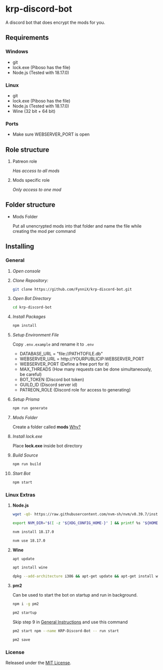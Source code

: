 # krp-discord-bot

A discord bot that does encrypt the mods for you.

## Requirements

### Windows

- git
- lock.exe (Piboso has the file)
- Node.js (Tested with 18.17.0)

### Linux

- git
- lock.exe (Piboso has the file)
- Node.js (Tested with 18.17.0)
- Wine (32 bit + 64 bit)

### Ports

- Make sure WEBSERVER_PORT is open

## Role structure

1. Patreon role

    _Has access to all mods_

2. Mods specific role

    _Only access to one mod_

## Folder structure

- Mods Folder

    Put all unencrypted mods into that folder and name the file while creating the mod per command

## Installing

### General

1. _Open console_

2. _Clone Repository:_

   ```sh
   git clone https://github.com/FynniX/krp-discord-bot.git
   ```

3. _Open Bot Directory_

   ```sh
   cd krp-discord-bot
   ```

4. _Install Packages_

   ```sh
   npm install
   ```

5. _Setup Environment File_

   Copy `.env.example` and rename it to `.env`

   - DATABASE_URL = "file://PATHTOFILE.db"
   - WEBSERVER_URL = http://YOURPUBLICIP:WEBSERVER_PORT
   - WEBSERVER_PORT (Define a free port for it)
   - MAX_THREADS (How many requests can be done simultaneously, be careful)
   - BOT_TOKEN (Discord bot token)
   - GUILD_ID (Discord server id)
   - PATREON_ROLE (Discord role for access to generating)

6. _Setup Prisma_

    ```sh
    npm run generate
    ```

7. _Mods Folder_

    Create a folder called **mods** [Why?](https://github.com/FynniX/krp-discord-bot?tab=readme-ov-file#folder-structure)

8. _Install lock.exe_

   Place **lock.exe** inside bot directory
   
8. _Build Source_

    ```sh
    npm run build
    ```

9. _Start Bot_

    ```sh
    npm start
    ```

### Linux Extras

1.  **Node.js**

    ```sh
    wget -qO- https://raw.githubusercontent.com/nvm-sh/nvm/v0.39.7/install.sh | bash
    ```

    ```sh
    export NVM_DIR="$([ -z "${XDG_CONFIG_HOME-}" ] && printf %s "${HOME}/.nvm" || printf %s "${XDG_CONFIG_HOME}/nvm")" [ -s "$NVM_DIR/nvm.sh" ] && \. "$NVM_DIR/nvm.sh" # This loads nvm
    ```

    ```sh
    nvm install 18.17.0
    ```

    ```sh
    nvm use 18.17.0
    ```

2.  **Wine**

    ```sh
    apt update
    ```

    ```sh
    apt install wine
    ```

    ```sh
    dpkg --add-architecture i386 && apt-get update && apt-get install wine32
    ```

3. **pm2**

    Can be used to start the bot on startup and run in background.

    ```sh
    npm i -g pm2
    ```

    ```sh
    pm2 startup
    ```
    
    Skip step 9 in [General Instructions](https://github.com/FynniX/krp-discord-bot/edit/main/README.md#general) and use this command

    ```sh
    pm2 start npm --name KRP-Discord-Bot -- run start
    ```

    ```sh
    pm2 save
    ```

### License

Released under the [MIT License](https://github.com/FynniX/krp-discord-bot/blob/main/LICENSE).
